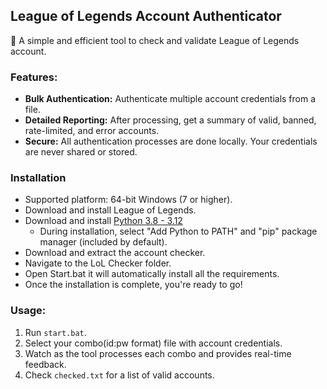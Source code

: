 ## **League of Legends Account Authenticator**
🔐 A simple and efficient tool to check and validate League of Legends account.

### **Features:**
- **Bulk Authentication:** Authenticate multiple account credentials from a file.
- **Detailed Reporting:** After processing, get a summary of valid, banned, rate-limited, and error accounts.
- **Secure:** All authentication processes are done locally. Your credentials are never shared or stored.

### **Installation**
- Supported platform: 64-bit Windows (7 or higher).
- Download and install League of Legends.
- Download and install [Python 3.8 - 3.12](https://www.python.org/downloads/)
    - During installation, select "Add Python to PATH" and "pip" package manager (included by default).
- Download and extract the account checker.
- Navigate to the LoL Checker folder.
- Open Start.bat it will automatically install all the requirements.
- Once the installation is complete, you're ready to go!

### **Usage:**
1. Run `start.bat`.
2. Select your combo(id:pw format) file with account credentials.
3. Watch as the tool processes each combo and provides real-time feedback.
4. Check `checked.txt` for a list of valid accounts.
 
